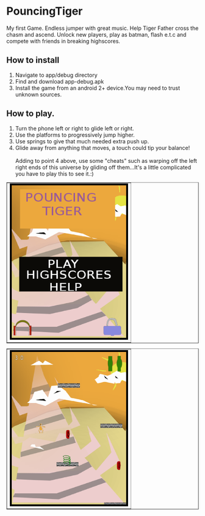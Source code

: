 # PouncingTiger
My first Game. Endless jumper with great music.
Help Tiger Father cross the chasm and ascend.
Unlock new players, play as batman, flash e.t.c and compete with friends in breaking highscores.

## How to install
1. Navigate to app/debug directory
2. Find and download app-debug.apk
3. Install the game from an android 2+ device.You may need to trust unknown sources.

## How to play.
1. Turn the phone left or right to glide left or right.
2. Use the platforms to progressively jump higher.
3. Use springs to give that much needed extra push up.
4. Glide away from anything that moves, a touch could tip your balance!
<br /><br />Adding to point 4 above, use some "cheats" such as warping off the left right ends of this universe by gliding off them...It's a little complicated you have to play this to see it.:)

<table  border="1"><tr><td><img style="border:5px solid black;" src="/Screenshot_2020-08-10-04-07-23-37.png" width="300" height="400"></td></tr></table>



<table  border="1"><tr><td><img style="border:5px solid black;" src="/Screenshot_2020-08-10-03-44-55-79.png" width="300" height="400"></td></tr></table>
